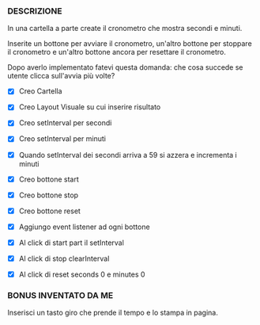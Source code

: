 ### DESCRIZIONE
In una cartella a parte create il cronometro che mostra secondi e minuti.

Inserite un bottone per avviare il cronometro, un'altro bottone per stoppare il cronometro e un'altro bottone ancora per resettare il cronometro.

Dopo averlo implementato fatevi questa domanda:
che cosa succede se utente clicca sull'avvia più volte?

- [X] Creo Cartella
- [X] Creo Layout Visuale su cui inserire risultato
- [x] Creo setInterval per secondi
- [x] Creo setInterval per minuti
- [X] Quando setInterval dei secondi arriva a 59 si azzera e incrementa i minuti
- [X] Creo bottone start
- [X] Creo bottone stop 
- [X] Creo bottone reset
- [X] Aggiungo event listener ad ogni bottone
- [X] Al click di start part il setInterval
- [X] Al click di stop clearInterval
- [X] Al click di reset seconds 0 e minutes 0


### BONUS INVENTATO DA ME 
Inserisci un tasto giro che prende il tempo e lo stampa in pagina.